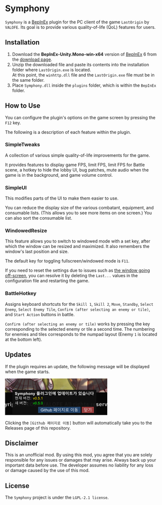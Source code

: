 # Symphony
`Symphony` is a [BepInEx](https://github.com/BepInEx/BepInEx) plugin for the PC client of the game `LastOrigin` by `VALOFE`.
Its goal is to provide various quality-of-life (QoL) features for users.

## Installation
1. Download the **BepInEx-Unity.Mono-win-x64** version of [BepInEx](https://github.com/BepInEx/BepInEx) 6 from the [download page](https://github.com/BepInEx/BepInEx/releases/tag/v6.0.0-pre.2).
2. Unzip the downloaded file and paste its contents into the installation folder where `LastOrigin.exe` is located.\
At this point, the `winhttp.dll` file and the `LastOrigin.exe` file must be in the same folder.
3. Place `Symphony.dll` inside the `plugins` folder, which is within the `BepInEx` folder.

## How to Use
You can configure the plugin's options on the game screen by pressing the `F12` key.

The following is a description of each feature within the plugin.

### SimpleTweaks
A collection of various simple quality-of-life improvements for the game.

It provides features to display game FPS, limit FPS, limit FPS for Battle scene, a hotkey to hide the lobby UI, bug patches, mute audio when the game is in the background, and game volume control.

### SimpleUI
This modifies parts of the UI to make them easier to use.

You can reduce the display size of the various combatant, equipment, and consumable lists. (This allows you to see more items on one screen.)
You can also sort the consumable list.

### WindowedResize
This feature allows you to switch to windowed mode with a set key, after which the window can be resized and maximized. It also remembers the window's last position and size.

The default key for toggling fullscreen/windowed mode is `F11`.

If you need to reset the settings due to issues such as <ins>the window going off-screen</ins>, you can resolve it by deleting the `Last...` values in the configuration file and restarting the game.

### BattleHotkey
Assigns keyboard shortcuts for the `Skill 1`, `Skill 2`, `Move`, `Standby`, `Select Enemy`, `Select Enemy Tile`, `Confirm (after selecting an enemy or tile)`, and `Start Action` buttons in battle.

`Confirm (after selecting an enemy or tile)` works by pressing the key corresponding to the selected enemy or tile a second time.
The numbering for enemies and tiles corresponds to the numpad layout (Enemy `1` is located at the bottom left).


## Updates
If the plugin requires an update, the following message will be displayed when the game starts.

![Update Screen](doc/update.png)

Clicking the `[Github 페이지로 이동]` button will automatically take you to the Releases page of this repository.

## Disclaimer
This is an unofficial mod. By using this mod, you agree that you are solely responsible for any issues or damages that may arise. Always back up your important data before use. The developer assumes no liability for any loss or damage caused by the use of this mod.

## License
The `Symphony` project is under the `LGPL-2.1 license`.
